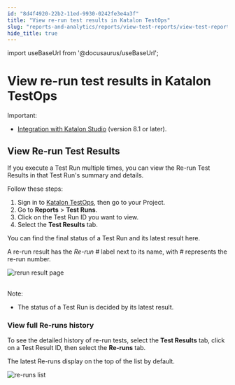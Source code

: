 ```yaml
---
id: "8d4f4920-22b2-11ed-9930-0242fe3e4a3f"
title: "View re-run test results in Katalon TestOps"
slug: "reports-and-analytics/reports/view-test-reports/view-test-reports-in-katalon-testops/view-re-run-test-results-in-katalon-testops"
hide_title: true
---
```

import useBaseUrl from '@docusaurus/useBaseUrl';


# <a id="id" class="anchor_top_offset"/><a id="ariaid-title1" class="anchor_top_offset"/>View re-run test results in <span xmlns="http://www.w3.org/1999/xhtml" className="ph">Katalon TestOps</span> 

<div xmlns="http://www.w3.org/1999/xhtml" className="note important note_important"><span className="note__title">Important:</span> 
  <ul className="ul"><li className="li"><p className="p"><a className="xref" href="/reports-and-analytics/reports/upload-test-reports/upload-test-results-from-katalon-studio-to-katalon-testops-manually">Integration
          with Katalon Studio</a> (version 8.1 or later).</p></li></ul>
</div>

## <a id="id_1" class="anchor_top_offset"/>View Re-run Test Results

<p xmlns="http://www.w3.org/1999/xhtml" className="p">If you execute a Test Run multiple times, you can view the   Re-run Test Results in that Test Run's summary and details.</p> 
<p xmlns="http://www.w3.org/1999/xhtml" className="p">Follow these steps:</p> 
<ol xmlns="http://www.w3.org/1999/xhtml" className="ol"><li className="li">Sign in to <a className="xref j-external-link" href="https://testops.katalon.io/login" target="_blank">Katalon       TestOps</a>, then go to your Project.</li><li className="li">Go to <strong className="ph b">Reports</strong> &gt; <strong className="ph b">Test       Runs</strong>.</li><li className="li">Click on the Test Run ID you want to view.</li><li className="li">Select the <strong className="ph b">Test Results</strong> tab.</li></ol> 
<p xmlns="http://www.w3.org/1999/xhtml" className="p">You can find the final status of a Test Run and its latest   result here.</p> 
<p xmlns="http://www.w3.org/1999/xhtml" className="p">A re-run result has the <em className="ph i">Re-run #</em> label next to its   name, with <em className="ph i">#</em> represents the re-run number.</p> 
<p xmlns="http://www.w3.org/1999/xhtml" className="p">   <img className="image" src={useBaseUrl("https://github.com/katalon-studio/docs-images/raw/master/katalon-analytics/docs/testops-june-release-rerun-results/Overview%2520rerun%2520result-2.png")} alt="rerun result page" /><br /><br /> </p> 
<div xmlns="http://www.w3.org/1999/xhtml" className="note note note_note"><span className="note__title">Note:</span> 
  <ul className="ul"><li className="li"><p className="p">The status of a Test Run is decided by its latest result.</p></li></ul>
</div>
      

### <a id="id_2" class="anchor_top_offset"/>View full Re-runs history

      
        
<p xmlns="http://www.w3.org/1999/xhtml" className="p">To see the detailed history of re-run tests, select the   <strong className="ph b">Test Results</strong> tab, click on a Test Result ID, then   select the <strong className="ph b">Re-runs</strong> tab.</p> 
        
<p xmlns="http://www.w3.org/1999/xhtml" className="p">The latest Re-runs display on the top of the list by   default.</p> 
        
<p xmlns="http://www.w3.org/1999/xhtml" className="p">   <img className="image" src={useBaseUrl("https://github.com/katalon-studio/docs-images/raw/master/katalon-analytics/docs/testops-june-release-rerun-results/All%2520rerun%2520results%2520log-2.png")} alt="re-runs list" /><br /><br /> </p> 
      
    
